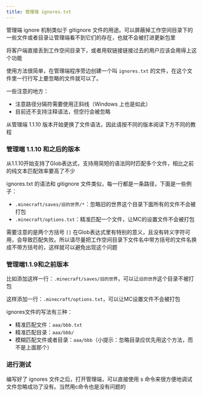 ```yaml
---
title: 管理端 ignores.txt
---
```

管理端 ignore 机制类似于 gitignore 文件的用途。可以屏蔽掉工作空间目录下的一些文件或者目录让管理端看不到它们的存在，也就不会被打进更新包里

将客户端直接丢到工作空间目录下，或者用软链接链接过去的用户应该会用得上这个功能

使用方法很简单，在管理端程序旁边创建一个叫 `ignores.txt` 的文件，在这个文件里一行行写上要忽略的文件就可以了。

一些注意的地方：

+ 注意路径分隔符需要使用正斜线（Windows 上也是如此）
+ 目前还不支持注释语法，但空行会被忽略

从管理端 1.1.10 版本开始更换了文件语法，因此请按不同的版本阅读下方不同的教程

### 管理端 1.1.10 和之后的版本

从1.1.10开始支持了Glob表达式，支持用简短的语法同时匹配多个文件，相比之前的纯文本匹配效率要高了不少

ignores.txt 的语法和 gitignore 文件类似，每一行都是一条路径，下面是一些例子：

+ `.minecraft/saves/旧的世界/*`：忽略旧的世界这个目录下面所有的文件不会被打包
+ `.minecraft/options.txt`：精准匹配一个文件，让MC的设置文件不会被打包

需要注意的是两个方括号 `[]` 在Glob表达式里有特别的意义，且没有转义字符可用，会导致匹配失败。所以请尽量把工作空间目录下文件名中带方括号的文件名换成不带方括号的，这样就可以避免出现这个问题

### 管理端1.1.9和之前版本

比如添加这样一行：`.minecraft/saves/旧的世界`，可以让`旧的世界`这个目录不被打包

这样添加一行：`.minecraft/options.txt`，可以让MC设置文件不会被打包

ignores文件的写法有三种：

+ 精准匹配文件：`aaa/bbb.txt`
+ 精准匹配目录：`aaa/bbb/`
+ 模糊匹配文件或者目录：`aaa/bbb`（小提示：忽略目录应优先用这个方法，而不是上面那个）

### 进行测试

编写好了 ignores 文件之后，打开管理端，可以直接使用 s 命令来很方便地调试文件忽略成功了没有。当然用c命令也是没有问题的